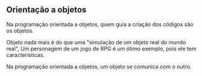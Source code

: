 ## Orientação a objetos

Na programação orientada a objetos, quem guia a criação dos códigos são os objetos.

Objeto nada mais é do que uma "simulação de um objeto real do mundo real", Um personagem de um jogo de RPG é um ótimo exemplo, pois ele tem características.

Na programação orientada a objetos, um objeto se comunica com o outro.
